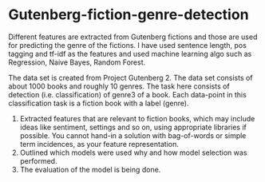 # Gutenberg-fiction-genre-detection
Different features are extracted from Gutenberg fictions and those are used for predicting the genre of the fictions. I have used sentence length, pos tagging and tf-idf as the features and used machine learning algo such as Regression, Naive Bayes, Random Forest. 


The data set is created from Project Gutenberg 2. The data set consists of about 1000 books and roughly 10 genres. The task here consists of detection (i.e. classification) of genre3 of a book. Each
data-point in this classification task is a fiction book with a label (genre). 

1) Extracted features that are relevant to fiction books, which may include ideas like sentiment, settings and so on, using appropriate libraries if possible. You cannot hand-in a solution with bag-of-words or simple term incidences, as your feature
representation.
2) Outlined which models were used why and how model selection was performed.
3) The evaluation of the model is being done. 

